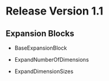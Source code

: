 # Release Version 1.1

## Expansion Blocks

  * BaseExpansionBlock

  * ExpandNumberOfDimensions

  * ExpandDimensionSizes
